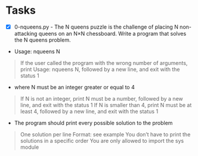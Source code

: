 # 
# Tasks
- [x] 0-nqueens.py - The N queens puzzle is the challenge of placing N non-attacking queens on an N×N chessboard. Write a program that solves the N queens problem.

- Usage: nqueens N
> If the user called the program with the wrong number of arguments, print Usage: nqueens N, followed by a new line, and exit with the status 1
- where N must be an integer greater or equal to 4
> If N is not an integer, print N must be a number, followed by a new line, and exit with the status 1
> If N is smaller than 4, print N must be at least 4, followed by a new line, and exit with the status 1
- The program should print every possible solution to the problem
> One solution per line
> Format: see example
> You don’t have to print the solutions in a specific order
> You are only allowed to import the sys module

